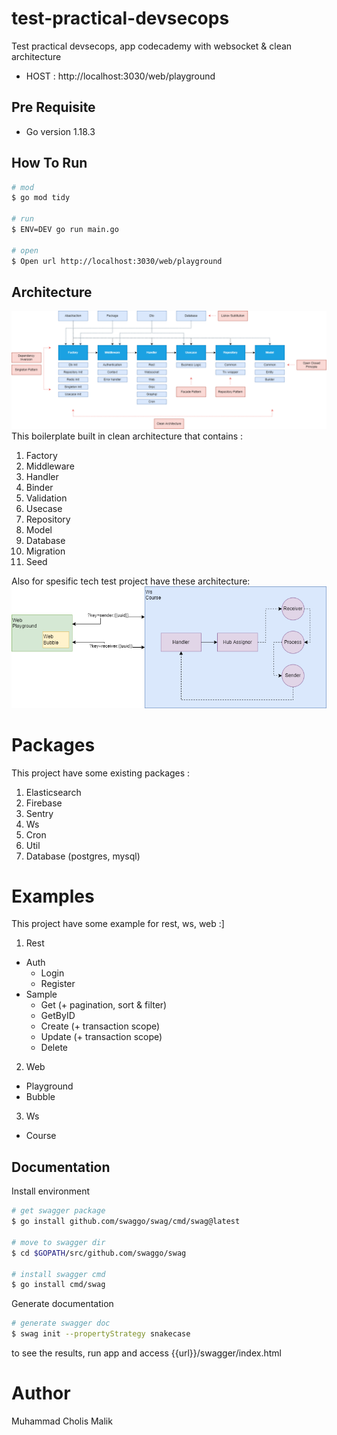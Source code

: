 # test-practical-devsecops
Test practical devsecops, app codecademy with websocket & clean architecture
- HOST : http://localhost:3030/web/playground

## Pre Requisite
- Go version 1.18.3

## How To Run
``` bash
# mod
$ go mod tidy

# run 
$ ENV=DEV go run main.go

# open
$ Open url http://localhost:3030/web/playground
```

## Architecture 
![Screenshot](assets/1.png)
This boilerplate built in clean architecture that contains :
1. Factory   
2. Middleware 
3. Handler
4. Binder
5. Validation
6. Usecase
7. Repository
8. Model
9. Database
9. Migration
10. Seed

Also for spesific tech test project have these architecture:
![Screenshot](assets/2.png)

# Packages
This project have some existing packages :
1. Elasticsearch   
2. Firebase
3. Sentry
4. Ws
5. Cron
6. Util
7. Database (postgres, mysql)

# Examples
This project have some example for rest, ws, web :]

1. Rest
  - Auth 
    - Login
    - Register
  - Sample
    - Get (+ pagination, sort & filter)
    - GetByID
    - Create (+ transaction scope)
    - Update (+ transaction scope)
    - Delete
2. Web
  - Playground
  - Bubble
3. Ws
  - Course

## Documentation

Install environment
``` bash
# get swagger package 
$ go install github.com/swaggo/swag/cmd/swag@latest

# move to swagger dir
$ cd $GOPATH/src/github.com/swaggo/swag

# install swagger cmd 
$ go install cmd/swag
```

Generate documentation
``` bash
# generate swagger doc
$ swag init --propertyStrategy snakecase
```
to see the results, run app and access {{url}}/swagger/index.html

# Author
Muhammad Cholis Malik
